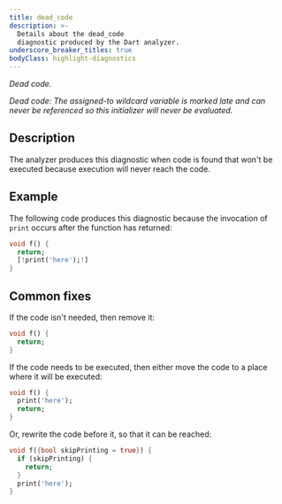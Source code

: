 ```yaml
---
title: dead_code
description: >-
  Details about the dead_code
  diagnostic produced by the Dart analyzer.
underscore_breaker_titles: true
bodyClass: highlight-diagnostics
---
```


_Dead code._

_Dead code: The assigned-to wildcard variable is marked late and can never be referenced so this initializer will never be evaluated._

## Description

The analyzer produces this diagnostic when code is found that won't be
executed because execution will never reach the code.

## Example

The following code produces this diagnostic because the invocation of
`print` occurs after the function has returned:

```dart
void f() {
  return;
  [!print('here');!]
}
```

## Common fixes

If the code isn't needed, then remove it:

```dart
void f() {
  return;
}
```

If the code needs to be executed, then either move the code to a place
where it will be executed:

```dart
void f() {
  print('here');
  return;
}
```

Or, rewrite the code before it, so that it can be reached:

```dart
void f({bool skipPrinting = true}) {
  if (skipPrinting) {
    return;
  }
  print('here');
}
```

